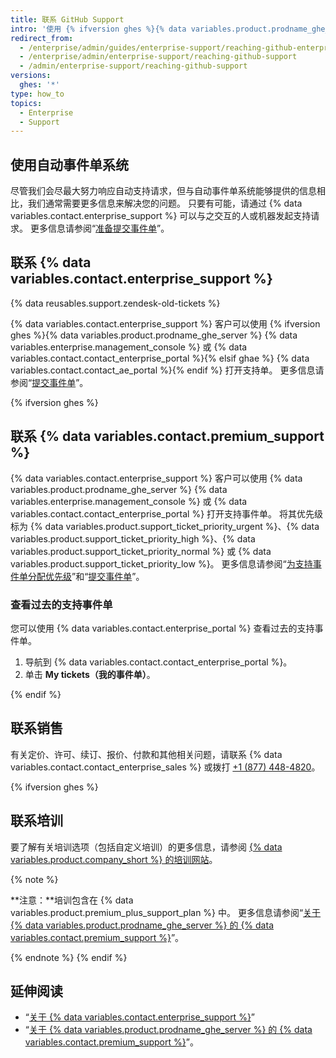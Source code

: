 ```yaml
---
title: 联系 GitHub Support
intro: '使用 {% ifversion ghes %}{% data variables.product.prodname_ghe_server %} {% data variables.enterprise.management_console %} 或{% endif %}支持门户联系 {% data variables.contact.enterprise_support %}。'
redirect_from:
  - /enterprise/admin/guides/enterprise-support/reaching-github-enterprise-support/
  - /enterprise/admin/enterprise-support/reaching-github-support
  - /admin/enterprise-support/reaching-github-support
versions:
  ghes: '*'
type: how_to
topics:
  - Enterprise
  - Support
---
```


## 使用自动事件单系统

尽管我们会尽最大努力响应自动支持请求，但与自动事件单系统能够提供的信息相比，我们通常需要更多信息来解决您的问题。 只要有可能，请通过 {% data variables.contact.enterprise_support %} 可以与之交互的人或机器发起支持请求。 更多信息请参阅“[准备提交事件单](/enterprise/admin/guides/enterprise-support/preparing-to-submit-a-ticket)”。

## 联系 {% data variables.contact.enterprise_support %}

{% data reusables.support.zendesk-old-tickets %}

{% data variables.contact.enterprise_support %} 客户可以使用 {% ifversion ghes %}{% data variables.product.prodname_ghe_server %} {% data variables.enterprise.management_console %} 或 {% data variables.contact.contact_enterprise_portal %}{% elsif ghae %} {% data variables.contact.contact_ae_portal %}{% endif %} 打开支持单。 更多信息请参阅“[提交事件单](/enterprise/admin/guides/enterprise-support/submitting-a-ticket)”。

{% ifversion ghes %}

## 联系 {% data variables.contact.premium_support %}

{% data variables.contact.enterprise_support %} 客户可以使用 {% data variables.product.prodname_ghe_server %} {% data variables.enterprise.management_console %} 或 {% data variables.contact.contact_enterprise_portal %} 打开支持事件单。 将其优先级标为 {% data variables.product.support_ticket_priority_urgent %}、{% data variables.product.support_ticket_priority_high %}、{% data variables.product.support_ticket_priority_normal %} 或 {% data variables.product.support_ticket_priority_low %}。 更多信息请参阅“[为支持事件单分配优先级](/enterprise/admin/guides/enterprise-support/about-github-premium-support-for-github-enterprise-server#assigning-a-priority-to-a-support-ticket)”和“[提交事件单](/enterprise/admin/guides/enterprise-support/submitting-a-ticket)”。

### 查看过去的支持事件单

您可以使用 {% data variables.contact.enterprise_portal %} 查看过去的支持事件单。

1. 导航到 {% data variables.contact.contact_enterprise_portal %}。
2. 单击 **My tickets（我的事件单）**。

{% endif %}
## 联系销售

有关定价、许可、续订、报价、付款和其他相关问题，请联系 {% data variables.contact.contact_enterprise_sales %} 或拨打 [+1 (877) 448-4820](tel:+1-877-448-4820)。

{% ifversion ghes %}
## 联系培训

要了解有关培训选项（包括自定义培训）的更多信息，请参阅 [{% data variables.product.company_short %} 的培训网站](https://services.github.com/)。

{% note %}

**注意：**培训包含在 {% data variables.product.premium_plus_support_plan %} 中。 更多信息请参阅“[关于 {% data variables.product.prodname_ghe_server %} 的 {% data variables.contact.premium_support %}](/enterprise/admin/guides/enterprise-support/about-github-premium-support-for-github-enterprise-server)”。

{% endnote %}
{% endif %}

## 延伸阅读

- “[关于 {% data variables.contact.enterprise_support %}](/enterprise/admin/guides/enterprise-support/about-github-enterprise-support)”
- “[关于 {% data variables.product.prodname_ghe_server %} 的 {% data variables.contact.premium_support %}](/enterprise/admin/guides/enterprise-support/about-github-premium-support-for-github-enterprise-server)”。
